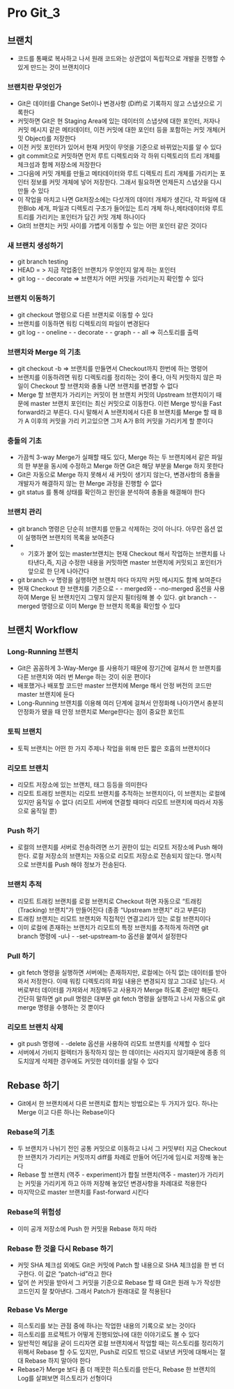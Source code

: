#  Pro Git_3
## 브랜치
* 코드를 통째로 복사하고 나서 원래 코드와는 상관없이 독립적으로 개발을 진행할 수 있게 만드는 것이 브랜치이다 

### 브랜치란 무엇인가
* Git은 데이터를 Change Set이나 변경사항 (Diff)로 기록하지 않고 스냅샷으로 기록한다
* 커밋하면 Git은 현 Staging Area에 있는 데이터의 스냅샷에 대한 포인터, 저자나 커밋 메시지 같은 메타데이터, 이전 커밋에 대한 포인터 등을 포함하는 커밋 개체(커밋 Object)를 저장한다
* 이전 커밋 포인터가 있어서 현재 커밋이 무엇을 기준으로 바뀌었는지를 알 수 있다
* git commit으로 커밋하면 먼저 루트 디렉토리와 각 하위 디렉토리의 트리 개체를 체크섬과 함께 저장소에 저장한다
* 그다음에 커밋 개체를 만들고 메타데이터와 루트 디렉토리 트리 개체를 가리키는 포인터 정보를 커밋 개체에 넣어 저장한다. 그래서 필요하면 언제든지 스냅샷을 다시 만들 수 있다 
* 이 작업을 마치고 나면 Git저장소에는 다섯개의 데이터 개체가 생긴다, 각 파일에 대한Blob 세개, 파일과 디렉토리 구조가 들어있는 트리 개체 하나,메타데이터와 루트 트리를 가리키는 포인터가 담긴 커밋 개체 하나이다
* Git의 브랜치는 커밋 사이를 가볍게 이동할 수 있는 어떤 포인터 같은 것이다

### 새 브랜치 생성하기
* git branch testing
* HEAD = > 지금 작업중인 브랜치가 무엇인지 알게 하는 포인터
* git log - - decorate => 브랜치가 어떤 커밋을 가리키는지 확인할 수 있다

### 브랜치 이동하기
* git checkout 명령으로 다른 브랜치로 이동할 수 있다
* 브랜치를 이동하면 워킹 디렉토리의 파일이 변경된다
* git log - - oneline - - decorate - - graph - - all => 히스토리를 출력

### 브랜치와 Merge 의 기초
* git checkout -b => 브랜치를 만들면서 Checkout까지 한번에 하는 명령어
* 브랜치를 이동하려면 워킹 디렉토리를 정리하는 것이 좋다, 아직 커밋하지 않은 파일이 Checkout 할 브랜치와 충돌 나면 브랜치를 변경할 수 없다 
* Merge 할 브랜치가 가리키는 커밋이 현 브랜치 커밋의 Upstream 브랜치이기 때문에 master 브랜치 포인터는 최신 커밋으로 이동한다. 이런 Merge 방식을  Fast forward라고 부른다. 다시 말해서 A 브랜치에서 다른 B 브랜치를 Merge 할 때 B가 A 이후의 커밋을 가리 키고있으면 그저 A가 B의 커밋을 가리키게 할 뿐이다

### 충돌의 기초
* 가끔씩 3-way Merge가 실패할 때도 있다, Merge 하는 두 브랜치에서 같은 파일의 한 부분을 동시에 수정하고 Merge 하면 Git은 해당 부분을 Merge 하지 못한다
* Git은 자동으로 Merge 하지 못해서 새 커밋이 생기지 않는다, 변경사항의 충돌을 개발자가 해결하지 않는 한 Merge 과정을 진행할 수 없다
* git status 를 통해 상태를 확인하고 원인을 분석하여 충돌을 해결해야 한다

### 브랜치 관리
* git branch 명령은 단순히 브랜치를 만들고 삭제하는 것이 아니다. 아무런 옵션 없이 실행하면 브랜치의 목록을 보여준다
* * 기호가 붙어 있는 master브랜치는 현재 Checkout 해서 작업하는 브랜치를 나타낸다,즉, 지금 수정한 내용을 커밋하면 master 브랜치에 커밋되고 포인터가 앞으로 한 단계 나아간다
* git branch -v 명령을 실행하면 브랜치 마다 마지막 커밋 메시지도 함께 보여준다
* 현재 Checkout 한 브랜치를 기준으로 - - merged와  - -no-merged 옵션을 사용하여 Merge 된 브랜치인지 그렇지 않은지 필터링해 볼 수 있다. git branch - -merged 명령으로 이미 Merge 한 브랜치 목록을 확인할 수 있다

## 브랜치 Workflow
### Long-Running 브랜치
* Git은 꼼꼼하게  3-Way-Merge 를 사용하기 때문에 장기간에 걸쳐서 한 브랜치를 다른 브랜치와 여러 번 Merge 하는 것이 쉬운 편이다
* 배포했거나 배포할 코드만 master 브랜치에 Merge 해서 안정 버전의 코드만 master 브랜치에 둔다
* Long-Running 브랜치를 이용해 여러 단계에 걸쳐서 안정화해 나아가면서 충분히 안정화가 됐을 때 안정 브랜치로 Merge한다는 점이 중요한 포인트

### 토픽 브랜치
* 토픽 브랜치는 어떤 한 가지 주제나 작업을 위해 만든 짧은 호흡의 브랜치이다

### 리모트 브랜치
* 리모트 저장소에 있는 브랜치, 태그 등등을 의미한다
* 리모트 트래킹 브랜치는 리모트 브랜치를 추적하는 브랜치이다, 이 브랜치는 로컬에 있지만 움직일 수 없다 (리모트 서버에 연결할 때마다 리모트 브랜치에 따라서 자동으로 움직일 뿐)

### Push 하기
* 로컬의 브랜치를 서버로 전송하려면 쓰기 권한이 있는 리모트 저장소에 Push 해야 한다. 로컬 저장소의 브랜치는 자동으로 리모트 저장소로 전송되지 않는다. 명시적으로 브랜치를 Push 해야 정보가 전송된다. 

### 브랜치 추적
* 리모트 트래킹 브랜치를 로컬 브랜치로 Checkout 하면 자동으로 “트래킹 (Tracking) 브랜치”가 만들어진다 (종종 “Upstream 브랜치” 라고 부른다) 
* 트래킹 브랜치는 리모트 브랜치와 직접적인 연결고리가 있는 로컬 브랜치이다
* 이미 로컬에 존재하는 브랜치가 리모트의 특정 브랜치를 추적하게 하려면 git branch 명령에 -u나 - -set-upstream-to 옵션을 붙여서 설정한다

### Pull 하기
*  git fetch 명령을 실행하면 서버에는 존재하지만, 로컬에는 아직 없는 데이터를 받아와서 저정한다. 이때 워킹 디렉토리의 파일 내용은 변경되지 않고 그대로 남는다. 서버로부터 데이터를 가져와서 저장해두고 사용자가 Merge 하도록 준비만 해둔다. 간단히 말하면 git pull 명령은 대부분 git fetch 명령을 실행하고 나서 자동으로 git merge 명령을 수행하는 것 뿐이다

### 리모트 브랜치 삭제
* git push 명령에 - -delete 옵션을 사용하여 리모트 브랜치를 삭제할 수 있다 
* 서버에서 가비지 컬렉터가 동작하지 않는 한 데이터는 사라지지 않기때문에 종종 의도치않게 삭제한 경우에도 커밋한 데이터를 살릴 수 있다

## Rebase 하기
* Git에서 한 브랜치에서 다른 브랜치로 합치는 방법으로는 두 가지가 있다. 하나는 Merge 이고 다른 하나는 Rebase이다 

### Rebase의 기초
* 두 브랜치가 나뉘기 전인 공통 커밋으로 이동하고 나서 그 커밋부터 지금 Checkout 한 브랜치가 가리키는 커밋까지 diff를 차례로 만들어 어딘가에 임시로 저장해 놓는다
* Rebase 할 브랜치 (역주 - experiment)가 합칠 브랜치(역주 - master)가 가리키는 커밋을 가리키게 하고 아까 저장해 놓았던 변경사항을 차례대로 적용한다
* 마지막으로 master 브랜치를 Fast-forward 시킨다

### Rebase의 위험성
* 이미 공개 저장소에 Push 한 커밋을 Rebase 하지 마라

### Rebase 한 것을 다시 Rebase 하기
* 커밋 SHA 체크섬 외에도 Git은 커밋에 Patch 할 내용으로 SHA 체크섬을 한 번 더 구한다. 이 값은 “patch-id”라고 한다
* 덮어 쓴 커밋을 받아서 그 커밋을 기준으로 Rebase 할 때 Git은 원래 누가 작성한 코드인지 잘 찾아낸다. 그래서 Patch가 원래대로 잘 적용된다

### Rebase Vs Merge
* 히스토리를 보는 관점 중에 하나는 작업한 내용의 기록으로 보는 것이다
* 히스토리를 프로젝트가 어떻게 진행되었나에 대한 이야기로도 볼 수 있다 
* 일반적인 해답을 굳이 드리자면 로컬 브랜치에서 작업할 때는 히스토리를 정리하기 위해서 Rebase 할 수도 있지만, Push로 리모트 밖으로 내보낸 커밋에 대해서는 절대 Rebase 하지 말아야 한다
* Rebase가 Merge 보다 좀 더 깨끗한 히스토리를 만든다, Rebase 한 브랜치의 Log를 살펴보면 히스토리가 선형이다